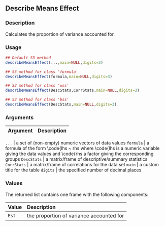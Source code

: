 ## Describe Means Effect

### Description

Calculates the proportion of variance accounted for.

### Usage

```r
## Default S3 method
describeMeansEffect(...,main=NULL,digits=3)

## S3 method for class 'formula'
describeMeansEffect(formula,main=NULL,digits=3)

## S3 method for class 'wss'
describeMeansEffect(DescStats,CorrStats,main=NULL,digits=3)

## S3 method for class 'bss'
describeMeansEffect(DescStats,main=NULL,digits=3)
```

### Arguments

Argument | Description
:-- | :--

```...``` | a set of (non-empty) numeric vectors of data values
```formula``` | a formula of the form \code{lhs ~ rhs where \code{lhs is a numeric variable giving the data values and \code{rhs a factor giving the corresponding groups
```DescStats``` | a matrix/frame of descriptive/summary statistics
```CorrStats``` | a matrix/frame of correlations for the data set
```main``` | a custom title for the table
```digits``` | the specified number of decimal places

### Values

The returned list contains one frame with the following components:

Value | Description
:-- | :--
```Est``` | the proportion of variance accounted for
